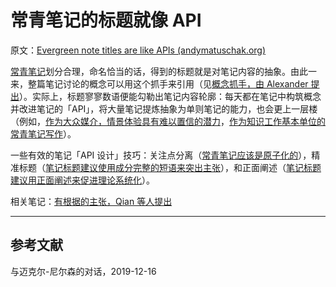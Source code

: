 # 常青笔记的标题就像 API

原文：[Evergreen note titles are like APIs (andymatuschak.org)](https://notes.andymatuschak.org/z3XP5GRmd9z1D2qCE7pxUvbeSVeQuMiqz9x1C)

[常青笔记](https://notes.andymatuschak.org/z4SDCZQeRo4xFEQ8H4qrSqd68ucpgE6LU155C)划分合理，命名恰当的话，得到的标题就是对笔记内容的抽象。由此一来，整篇笔记讨论的概念可以用这个抓手来引用（见[概念抓手，由 Alexander 提出](https://notes.andymatuschak.org/z5vA4vw86DKNq22xt6pRWhumeRmSzwV6hxRHE)）。实际上，标题寥寥数语便能勾勒出笔记内容轮廓：每天都在笔记中构筑概念并改进笔记的「API」，将大量笔记提炼抽象为单则笔记的能力，也会更上一层楼（例如，[作为大众媒介，情景体验具有难以置信的潜力](https://notes.andymatuschak.org/z6oXuXLZ7Wq1eBqskyfph2wz9gjohQUKSBFzx)，[作为知识工作基本单位的常青笔记写作](https://notes.andymatuschak.org/z3SjnvsB5aR2ddsycyXofbYR7fCxo7RmKW2be)）。

一些有效的笔记「API 设计」技巧：关注点分离（[常青笔记应该是原子化的](https://notes.andymatuschak.org/z4Rrmh17vMBbauEGnFPTZSK3UmdsGExLRfZz1)），精准标题（[笔记标题建议使用成分完整的短语来突出主张](https://notes.andymatuschak.org/z3KmNj3oKKSTJfqdfSEBzTQiCVGoC4GfK3rYW)），和正面阐述（[笔记标题建议用正面阐述来促进理论系统化](https://notes.andymatuschak.org/z8T6sLNco2benUMgcXUXeJh35eW2obP48DoPp)）。

相关笔记：[有根据的主张，Qian 等人提出](https://notes.andymatuschak.org/z8D1DJ4663xTUx2P3ztA8hM5FsmtbYmgRfPnC)

------

## 参考文献

与迈克尔-尼尔森的对话，2019-12-16